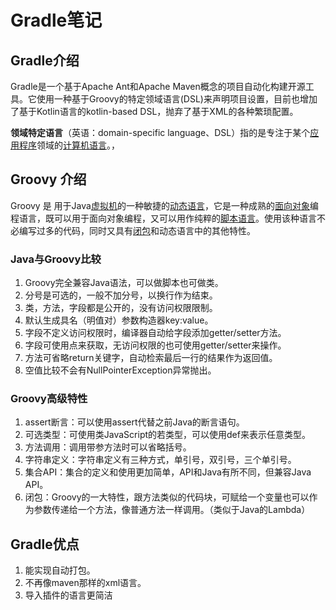 # Gradle笔记

## Gradle介绍

Gradle是一个基于Apache Ant和Apache Maven概念的项目自动化构建开源工具。它使用一种基于Groovy的特定领域语言(DSL)来声明项目设置，目前也增加了基于Kotlin语言的kotlin-based DSL，抛弃了基于XML的各种繁琐配置。

**领域特定语言**（英语：domain-specific language、DSL）指的是专注于某个[应用程序](https://baike.baidu.com/item/应用程序/5985445)领域的[计算机语言](https://baike.baidu.com/item/计算机语言/4456504)。，

## Groovy 介绍

Groovy 是 用于Java[虚拟机](https://baike.baidu.com/item/虚拟机)的一种敏捷的[动态语言](https://baike.baidu.com/item/动态语言)，它是一种成熟的[面向对象](https://baike.baidu.com/item/面向对象)编程语言，既可以用于面向对象编程，又可以用作纯粹的[脚本语言](https://baike.baidu.com/item/脚本语言)。使用该种语言不必编写过多的代码，同时又具有[闭包](https://baike.baidu.com/item/闭包)和动态语言中的其他特性。

### Java与Groovy比较

1. Groovy完全兼容Java语法，可以做脚本也可做类。
2. 分号是可选的，一般不加分号，以换行作为结束。
3. 类，方法，字段都是公开的，没有访问权限限制。
4. 默认生成具名（明值对）参数构造器key:value。
5. 字段不定义访问权限时，编译器自动给字段添加getter/setter方法。
6. 字段可使用点来获取，无访问权限的也可使用getter/setter来操作。
7. 方法可省略return关键字，自动检索最后一行的结果作为返回值。
8. 空值比较不会有NullPointerException异常抛出。

### Groovy高级特性

1. assert断言：可以使用assert代替之前Java的断言语句。
2. 可选类型：可使用类JavaScript的若类型，可以使用def来表示任意类型。
3. 方法调用：调用带参方法时可以省略括号。
4. 字符串定义：字符串定义有三种方式，单引号，双引号，三个单引号。
5. 集合API：集合的定义和使用更加简单，API和Java有所不同，但兼容Java API。
6. 闭包：Groovy的一大特性，跟方法类似的代码块，可赋给一个变量也可以作为参数传递给一个方法，像普通方法一样调用。（类似于Java的Lambda）

## Gradle优点

1. 能实现自动打包。
2. 不再像maven那样的xml语言。
3. 导入插件的语言更简洁





















###
